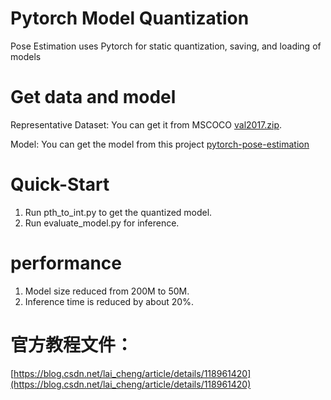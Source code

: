 # Pytorch Model Quantization
Pose Estimation uses Pytorch for static quantization, saving, and loading of models

# Get data and model
Representative Dataset: You can get it from MSCOCO  [val2017.zip](http://images.cocodataset.org/zips/val2017.zip).

Model: You can get the model from this project [pytorch-pose-estimation](https://github.com/DavexPro/pytorch-pose-estimation)


# Quick-Start
1. Run pth_to_int.py to get the quantized model.
2. Run evaluate_model.py for inference.

# performance
1. Model size reduced from 200M to 50M.
2. Inference time is reduced by about 20%.

# 官方教程文件：
[https://blog.csdn.net/lai_cheng/article/details/118961420](https://blog.csdn.net/lai_cheng/article/details/118961420)